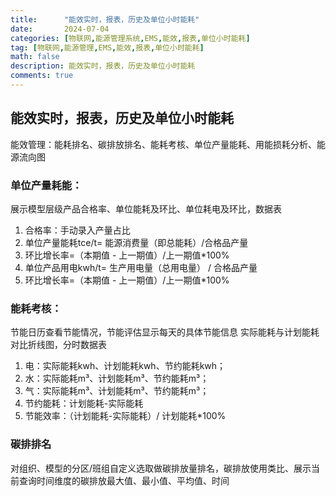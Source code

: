 ```yaml
---
title:      "能效实时，报表，历史及单位小时能耗"
date:       2024-07-04
categories: [物联网,能源管理系统,EMS,能效,报表,单位小时能耗]
tag: [物联网,能源管理,EMS,能效,报表,单位小时能耗]
math: false
description: 能效实时，报表，历史及单位小时能耗
comments: true
---
```


## 能效实时，报表，历史及单位小时能耗

能效管理：能耗排名、碳排放排名、能耗考核、单位产量能耗、用能损耗分析、能源流向图


### 单位产量耗能：
展示模型层级产品合格率、单位能耗及环比、单位耗电及环比，数据表
1. 合格率：手动录入产量占比
2. 单位产量能耗tce/t= 能源消费量（即总能耗）/合格品产量
3. 环比增长率=（本期值 - 上一期值）/上一期值*100%
4. 单位产品用电kwh/t= 生产用电量（总用电量） / 合格品产量
5. 环比增长率=（本期值 - 上一期值）/上一期值*100%



### 能耗考核：
节能日历查看节能情况，节能评估显示每天的具体节能信息
实际能耗与计划能耗对比折线图，分时数据表

1. 电：实际能耗kwh、计划能耗kwh、节约能耗kwh；   
2. 水：实际能耗m³、计划能耗m³、节约能耗m³；   
3. 气：实际能耗m³、计划能耗m³、节约能耗m³；
4. 节约能耗：计划能耗-实际能耗
5. 节能效率：（计划能耗-实际能耗）/ 计划能耗*100%

### 碳排排名

对组织、模型的分区/班组自定义选取做碳排放量排名，碳排放使用类比、展示当前查询时间维度的碳排放最大值、最小值、平均值、时间

